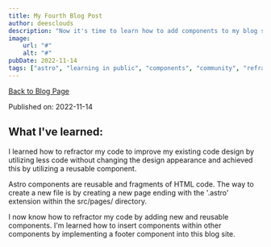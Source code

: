 ```yaml
---
title: My Fourth Blog Post
author: deesclouds
description: "Now it's time to learn how to add components to my blog site"
image: 
    url: "#"
    alt: "#"
pubDate: 2022-11-14
tags: ["astro", "learning in public", "components", "community", "refractor"]
---
```

<a href="/blog">Back to Blog Page</a>

Published on: 2022-11-14

## What I've learned:

I learned how to refractor my code to improve my existing code design by utilizing less code without changing the design appearance and achieved this by utilizing a reusable component.

Astro components are reusable and fragments of HTML code. The way to create a new file is by creating a new page ending with the '.astro' extension within the src/pages/ directory. 

I now know how to refractor my code by adding new and reusable components. I'm learned how to insert components within other components by implementing a footer component into this blog site. 

